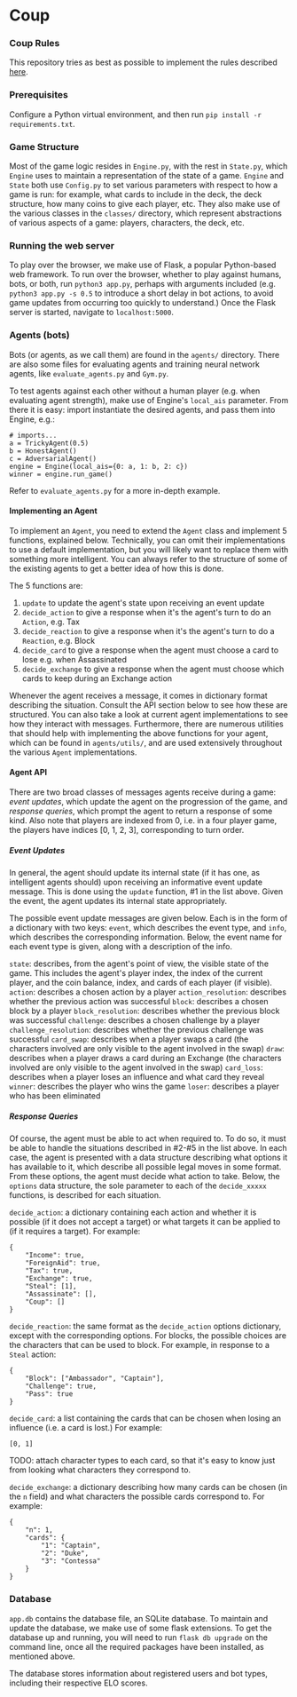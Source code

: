 # Coup

### Coup Rules

This repository tries as best as possible to implement the rules described [here](https://www.ultraboardgames.com/coup/game-rules.php).

### Prerequisites

Configure a Python virtual environment, and then run `pip install -r requirements.txt`. 

### Game Structure

Most of the game logic resides in `Engine.py`, with the rest in `State.py`, which `Engine` uses to maintain a representation of the state of a game. `Engine` and `State` both use `Config.py` to set various parameters with respect to how a game is run: for example, what cards to include in the deck, the deck structure, how many coins to give each player, etc. They also make use of the various classes in the `classes/` directory, which represent abstractions of various aspects of a game: players, characters, the deck, etc.

### Running the web server

To play over the browser, we make use of Flask, a popular Python-based web framework. To run over the browser, whether to play against humans, bots, or both, run `python3 app.py`, perhaps with arguments included (e.g. `python3 app.py -s 0.5` to introduce a short delay in bot actions, to avoid game updates from occurring too quickly to understand.) Once the Flask server is started, navigate to `localhost:5000`.

### Agents (bots)

Bots (or agents, as we call them) are found in the `agents/` directory. There are also some files for evaluating agents and training neural network agents, like `evaluate_agents.py` and `Gym.py`.

To test agents against each other without a human player (e.g. when evaluating agent strength), make use of Engine's `local_ais` parameter. From there it is easy: import instantiate the desired agents, and pass them into Engine, e.g.:

    # imports...
    a = TrickyAgent(0.5)
    b = HonestAgent()
    c = AdversarialAgent()
    engine = Engine(local_ais={0: a, 1: b, 2: c})
    winner = engine.run_game()

Refer to `evaluate_agents.py` for a more in-depth example.

#### Implementing an Agent

To implement an `Agent`, you need to extend the `Agent` class and implement 5 functions, explained below. Technically, you can omit their implementations to use a default implementation, but you will likely want to replace them with something more intelligent. You can always refer to the structure of some of the existing agents to get a better idea of how this is done.

The 5 functions are:

1. `update` to update the agent's state upon receiving an event update
2. `decide_action` to give a response when it's the agent's turn to do an `Action`, e.g. Tax
3. `decide_reaction` to give a response when it's the agent's turn to do a `Reaction`, e.g. Block
4. `decide_card` to give a response when the agent must choose a card to lose e.g. when Assassinated
5. `decide_exchange` to give a response when the agent must choose which cards to keep during an Exchange action

Whenever the agent receives a message, it comes in dictionary format describing the situation. Consult the API section below to see how these are structured. You can also take a look at current agent implementations to see how they interact with messages. Furthermore, there are numerous utilities that should help with implementing the above functions for your agent, which can be found in `agents/utils/`, and are used extensively throughout the various `Agent` implementations.

#### Agent API

There are two broad classes of messages agents receive during a game: *event updates*, which update the agent on the progression of the game, and *response queries*, which prompt the agent to return a response of some kind. Also note that players are indexed from 0, i.e. in a four player game, the players have indices [0, 1, 2, 3], corresponding to turn order.

##### Event Updates

In general, the agent should update its internal state (if it has one, as intelligent agents should) upon receiving an informative event update message. This is done using the `update` function, #1 in the list above. Given the event, the agent updates its internal state appropriately.

The possible event update messages are given below. Each is in the form of a dictionary with two keys: `event`, which describes the event type, and `info`, which describes the corresponding information. Below, the event name for each event type is given, along with a description of the info.

`state`: describes, from the agent's point of view, the visible state of the game. This includes the agent's player index, the index of the current player, and the coin balance, index, and cards of each player (if visible).
`action`: describes a chosen action by a player
`action_resolution`: describes whether the previous action was successful
`block`: describes a chosen block by a player
`block_resolution`: describes whether the previous block was successful
`challenge`: describes a chosen challenge by a player
`challenge_resolution`: describes whether the previous challenge was successful
`card_swap`: describes when a player swaps a card (the characters involved are only visible to the agent involved in the swap)
`draw`: describes when a player draws a card during an Exchange (the characters involved are only visible to the agent involved in the swap)
`card_loss`: describes when a player loses an influence and what card they reveal
`winner`: describes the player who wins the game
`loser`: describes a player who has been eliminated


##### Response Queries

Of course, the agent must be able to act when required to. To do so, it must be able to handle the situations described in #2-#5 in the list above. In each case, the agent is presented with a data structure describing what options it has available to it, which describe all possible legal moves in some format. From these options, the agent must decide what action to take. Below, the `options` data structure, the sole parameter to each of the `decide_xxxxx` functions, is described for each situation.

`decide_action`: a dictionary containing each action and whether it is possible (if it does not accept a target) or what targets it can be applied to (if it requires a target). For example:

    {
        "Income": true,
        "ForeignAid": true,
        "Tax": true,
        "Exchange": true,
        "Steal": [1],
        "Assassinate": [],
        "Coup": []
    }

`decide_reaction`: the same format as the `decide_action` options dictionary, except with the corresponding options. For blocks, the possible choices are the characters that can be used to block. For example, in response to a `Steal` action:

    {
        "Block": ["Ambassador", "Captain"],
        "Challenge": true,
        "Pass": true
    }

`decide_card`: a list containing the cards that can be chosen when losing an influence (i.e. a card is lost.) For example:

    [0, 1]

TODO: attach character types to each card, so that it's easy to know just from looking what characters they correspond to.

`decide_exchange`: a dictionary describing how many cards can be chosen (in the `n` field) and what characters the possible cards correspond to. For example:

    {
        "n": 1,
        "cards": {
            "1": "Captain",
            "2": "Duke",
            "3": "Contessa"
        }
    }

#####

### Database

`app.db` contains the database file, an SQLite database. To maintain and update the database, we make use of some flask extensions. To get the database up and running, you will need to run `flask db upgrade` on the command line, once all the required packages have been installed, as mentioned above.

The database stores information about registered users and bot types, including their respective ELO scores.
